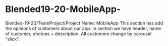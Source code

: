 # Blended19-20-MobileApp-
Blended-19-20/TeamProject/Project Name: MobileApp
This section has add the opinions of customers about our app. In section we have header, name of customer, photoes + description. All customers change by carousel "slick".